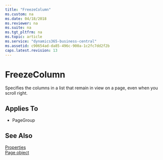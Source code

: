 ```yaml
---
title: "FreezeColumn"
ms.custom: na
ms.date: 04/18/2018
ms.reviewer: na
ms.suite: na
ms.tgt_pltfrm: na
ms.topic: article
ms.service: "dynamics365-business-central"
ms.assetid: c90654ad-da85-496c-900a-1c2fc7dd2f2b
caps.latest.revision: 13
---
```


 

# FreezeColumn
Specifies the columns in a list that remain in view on a page, even when you scroll right.
  
## Applies To  
  
-   PageGroup  


## See Also  
[Properties](devenv-properties.md)  
[Page object](../devenv-page-object.md)